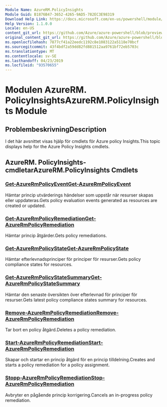 ```yaml
---
Module Name: AzureRM.PolicyInsights
Module Guid: B1876B47-3652-4265-9AD5-782EC3E98319
Download Help Link: https://docs.microsoft.com/en-us/powershell/module/azurerm.policyinsights
Help Version: 1.1.0.0
Locale: en-US
content_git_url: https://github.com/Azure/azure-powershell/blob/preview/src/ResourceManager/PolicyInsights/Commands.PolicyInsights/help/AzureRM.PolicyInsights.md
original_content_git_url: https://github.com/Azure/azure-powershell/blob/preview/src/ResourceManager/PolicyInsights/Commands.PolicyInsights/help/AzureRM.PolicyInsights.md
ms.openlocfilehash: 7877cf41a22eedc1192c8e1083122a5118e70bcf
ms.sourcegitcommit: 43f4bdf2a59dd82fd881512aa9761bf72eb5703c
ms.translationtype: MT
ms.contentlocale: sv-SE
ms.lasthandoff: 04/23/2019
ms.locfileid: "93570655"
---
```

# <span data-ttu-id="bea51-101">Modulen AzureRM. PolicyInsights</span><span class="sxs-lookup"><span data-stu-id="bea51-101">AzureRM.PolicyInsights Module</span></span>
## <span data-ttu-id="bea51-102">Problembeskrivning</span><span class="sxs-lookup"><span data-stu-id="bea51-102">Description</span></span>
<span data-ttu-id="bea51-103">I det här avsnittet visas hjälp för cmdlets för Azure policy Insights.</span><span class="sxs-lookup"><span data-stu-id="bea51-103">This topic displays help for the Azure Policy Insights cmdlets.</span></span>

## <span data-ttu-id="bea51-104">AzureRM. PolicyInsights-cmdletar</span><span class="sxs-lookup"><span data-stu-id="bea51-104">AzureRM.PolicyInsights Cmdlets</span></span>
### [<span data-ttu-id="bea51-105">Get-AzureRmPolicyEvent</span><span class="sxs-lookup"><span data-stu-id="bea51-105">Get-AzureRmPolicyEvent</span></span>](Get-AzureRmPolicyEvent.md)
<span data-ttu-id="bea51-106">Hämtar princip utvärderings händelser som uppstår när resurser skapas eller uppdateras.</span><span class="sxs-lookup"><span data-stu-id="bea51-106">Gets policy evaluation events generated as resources are created or updated.</span></span>

### [<span data-ttu-id="bea51-107">Get-AzureRmPolicyRemediation</span><span class="sxs-lookup"><span data-stu-id="bea51-107">Get-AzureRmPolicyRemediation</span></span>](Get-AzureRmPolicyRemediation.md)
<span data-ttu-id="bea51-108">Hämtar princip åtgärder.</span><span class="sxs-lookup"><span data-stu-id="bea51-108">Gets policy remediations.</span></span>

### [<span data-ttu-id="bea51-109">Get-AzureRmPolicyState</span><span class="sxs-lookup"><span data-stu-id="bea51-109">Get-AzureRmPolicyState</span></span>](Get-AzureRmPolicyState.md)
<span data-ttu-id="bea51-110">Hämtar efterlevnadsprinciper för principer för resurser.</span><span class="sxs-lookup"><span data-stu-id="bea51-110">Gets policy compliance states for resources.</span></span>

### [<span data-ttu-id="bea51-111">Get-AzureRmPolicyStateSummary</span><span class="sxs-lookup"><span data-stu-id="bea51-111">Get-AzureRmPolicyStateSummary</span></span>](Get-AzureRmPolicyStateSummary.md)
<span data-ttu-id="bea51-112">Hämtar den senaste översikten över efterlevnad för principer för resurser.</span><span class="sxs-lookup"><span data-stu-id="bea51-112">Gets latest policy compliance states summary for resources.</span></span>

### [<span data-ttu-id="bea51-113">Remove-AzureRmPolicyRemediation</span><span class="sxs-lookup"><span data-stu-id="bea51-113">Remove-AzureRmPolicyRemediation</span></span>](Remove-AzureRmPolicyRemediation.md)
<span data-ttu-id="bea51-114">Tar bort en policy åtgärd.</span><span class="sxs-lookup"><span data-stu-id="bea51-114">Deletes a policy remediation.</span></span>

### [<span data-ttu-id="bea51-115">Start-AzureRmPolicyRemediation</span><span class="sxs-lookup"><span data-stu-id="bea51-115">Start-AzureRmPolicyRemediation</span></span>](Start-AzureRmPolicyRemediation.md)
<span data-ttu-id="bea51-116">Skapar och startar en princip åtgärd för en princip tilldelning.</span><span class="sxs-lookup"><span data-stu-id="bea51-116">Creates and starts a policy remediation for a policy assignment.</span></span>

### [<span data-ttu-id="bea51-117">Stopp-AzureRmPolicyRemediation</span><span class="sxs-lookup"><span data-stu-id="bea51-117">Stop-AzureRmPolicyRemediation</span></span>](Stop-AzureRmPolicyRemediation.md)
<span data-ttu-id="bea51-118">Avbryter en pågående princip korrigering.</span><span class="sxs-lookup"><span data-stu-id="bea51-118">Cancels an in-progress policy remediation.</span></span>

